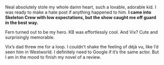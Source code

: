Neal absolutely stole my whole damn heart, such a lovable, adorable kid. I was ready to make a hate post if anything happened to him. **I came into Skeleton Crew with low expectations, but the show caught me off guard in the best way.**

Fern turned out to be my hero. KB was effortlessly cool. And Vix? Cute and surprisingly memorable.

Vix’s dad threw me for a loop. I couldn’t shake the feeling of déjà vu, like I’d seen him in Westworld. I definitely need to Google if it’s the same actor. But I am in the mood to finish my novel of a review.